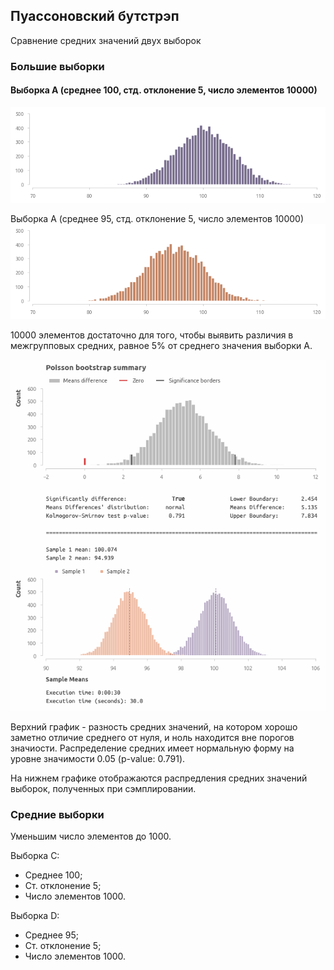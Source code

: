 ## Пуассоновский бутстрэп 
Cравнение средних значений двух выборок

### Большие выборки

#### Выборка А (среднее 100, стд. отклонение 5, число элементов 10000)
<img src='img/a.png'>

Выборка А (среднее 95, стд. отклонение 5, число элементов 10000)
<img src='img/b.png'>

10000 элементов достаточно для того, чтобы выявить различия в межгрупповых средних, равное 5% от среднего значения выборки А. <br>

<img src='img/poisson1.png'>

Верхний график - разность средних значений, на котором хорошо заметно отличие среднего от нуля, и ноль находится вне порогов значиости. 
Распределение средних имеет нормальную форму на уровне значимости 0.05 (p-value: 0.791).

На нижнем графике отображаются распредления средних значений выборок, полученных при сэмплировании.

### Средние выборки

Уменьшим число элементов до 1000.

Выборка С:
- Среднее 100;
- Ст. отклонение 5;
- Число элементов 1000.

Выборка D:
- Среднее 95;
- Ст. отклонение 5;
- Число элементов 1000.

















